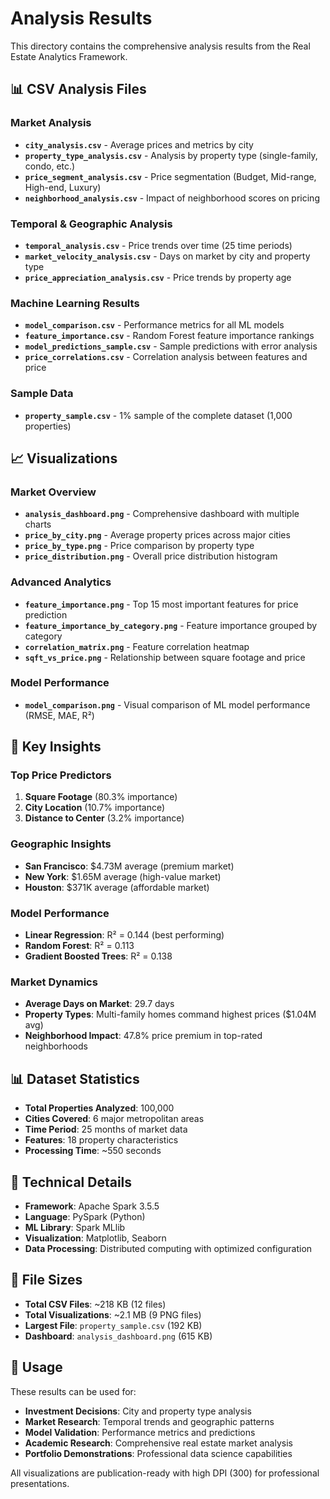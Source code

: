 # Analysis Results

This directory contains the comprehensive analysis results from the Real Estate Analytics Framework.

## 📊 CSV Analysis Files

### Market Analysis
- **`city_analysis.csv`** - Average prices and metrics by city
- **`property_type_analysis.csv`** - Analysis by property type (single-family, condo, etc.)
- **`price_segment_analysis.csv`** - Price segmentation (Budget, Mid-range, High-end, Luxury)
- **`neighborhood_analysis.csv`** - Impact of neighborhood scores on pricing

### Temporal & Geographic Analysis
- **`temporal_analysis.csv`** - Price trends over time (25 time periods)
- **`market_velocity_analysis.csv`** - Days on market by city and property type
- **`price_appreciation_analysis.csv`** - Price trends by property age

### Machine Learning Results
- **`model_comparison.csv`** - Performance metrics for all ML models
- **`feature_importance.csv`** - Random Forest feature importance rankings
- **`model_predictions_sample.csv`** - Sample predictions with error analysis
- **`price_correlations.csv`** - Correlation analysis between features and price

### Sample Data
- **`property_sample.csv`** - 1% sample of the complete dataset (1,000 properties)

## 📈 Visualizations

### Market Overview
- **`analysis_dashboard.png`** - Comprehensive dashboard with multiple charts
- **`price_by_city.png`** - Average property prices across major cities
- **`price_by_type.png`** - Price comparison by property type
- **`price_distribution.png`** - Overall price distribution histogram

### Advanced Analytics
- **`feature_importance.png`** - Top 15 most important features for price prediction
- **`feature_importance_by_category.png`** - Feature importance grouped by category
- **`correlation_matrix.png`** - Feature correlation heatmap
- **`sqft_vs_price.png`** - Relationship between square footage and price

### Model Performance
- **`model_comparison.png`** - Visual comparison of ML model performance (RMSE, MAE, R²)

## 🎯 Key Insights

### Top Price Predictors
1. **Square Footage** (80.3% importance)
2. **City Location** (10.7% importance) 
3. **Distance to Center** (3.2% importance)

### Geographic Insights
- **San Francisco**: $4.73M average (premium market)
- **New York**: $1.65M average (high-value market)
- **Houston**: $371K average (affordable market)

### Model Performance
- **Linear Regression**: R² = 0.144 (best performing)
- **Random Forest**: R² = 0.113 
- **Gradient Boosted Trees**: R² = 0.138

### Market Dynamics
- **Average Days on Market**: 29.7 days
- **Property Types**: Multi-family homes command highest prices ($1.04M avg)
- **Neighborhood Impact**: 47.8% price premium in top-rated neighborhoods

## 📊 Dataset Statistics

- **Total Properties Analyzed**: 100,000
- **Cities Covered**: 6 major metropolitan areas
- **Time Period**: 25 months of market data
- **Features**: 18 property characteristics
- **Processing Time**: ~550 seconds

## 🔧 Technical Details

- **Framework**: Apache Spark 3.5.5
- **Language**: PySpark (Python)
- **ML Library**: Spark MLlib
- **Visualization**: Matplotlib, Seaborn
- **Data Processing**: Distributed computing with optimized configuration

## 📁 File Sizes

- **Total CSV Files**: ~218 KB (12 files)
- **Total Visualizations**: ~2.1 MB (9 PNG files)
- **Largest File**: `property_sample.csv` (192 KB)
- **Dashboard**: `analysis_dashboard.png` (615 KB)

## 🚀 Usage

These results can be used for:
- **Investment Decisions**: City and property type analysis
- **Market Research**: Temporal trends and geographic patterns
- **Model Validation**: Performance metrics and predictions
- **Academic Research**: Comprehensive real estate market analysis
- **Portfolio Demonstrations**: Professional data science capabilities

All visualizations are publication-ready with high DPI (300) for professional presentations.